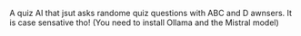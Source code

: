 A quiz AI that jsut asks randome quiz questions with ABC and D awnsers. It is case sensative tho! (You need to install Ollama and the Mistral model)
